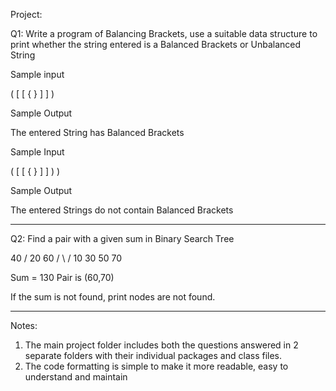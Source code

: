 Project:

Q1: Write a program of Balancing Brackets, use a suitable data structure to print whether the string entered is a Balanced Brackets or Unbalanced String

Sample input

( [ [ { } ] ] )

Sample Output

The entered String has Balanced Brackets

Sample Input

( [ [ { } ] ] ) )

Sample Output

The entered Strings do not contain Balanced Brackets

___________________________________________

Q2: Find a pair with a given sum in Binary Search Tree

40 /
20 60 / \ /
10 30 50 70
 
Sum = 130
Pair is (60,70)


If the sum is not found, print nodes are not found.

____________________________________________

Notes:
1. The main project folder includes both the questions answered in 2 separate folders with their individual packages and class files.
2. The code formatting is simple to make it more readable, easy to understand and maintain
